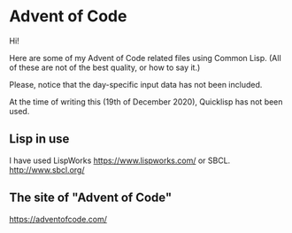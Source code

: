 # Advent of Code

Hi!

Here are some of my Advent of Code related files using Common Lisp.
(All of these are not of the best quality, or how to say it.)

Please, notice that the day-specific input data has not been included.

At the time of writing this (19th of December 2020), Quicklisp has not been used.

## Lisp in use
I have used LispWorks
https://www.lispworks.com/
or SBCL.
http://www.sbcl.org/

## The site of "Advent of Code"
https://adventofcode.com/
